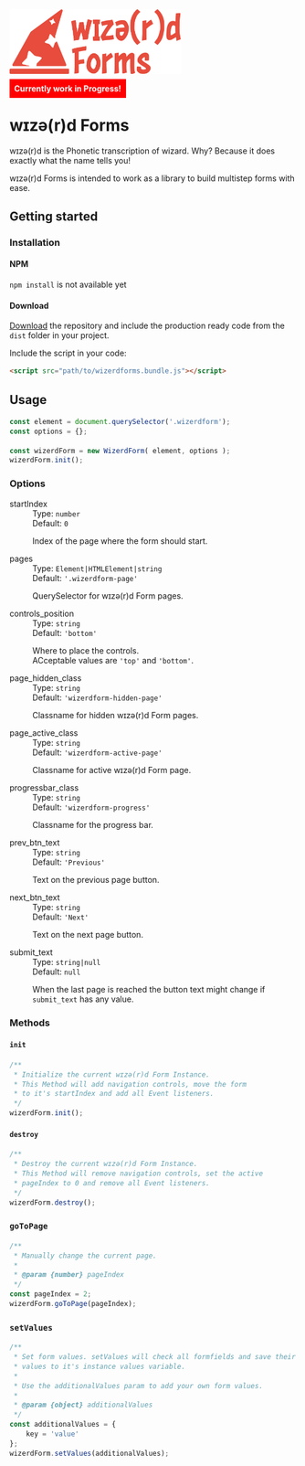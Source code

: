 <img src="https://raw.githubusercontent.com/SteinRein/wizerd-forms/master/assets/wizerd-forms-logo.svg" width="300">

<b style="background: red; padding: .5rem; color: white">Currently work in Progress!</b>

# wɪzə(r)d Forms
wɪzə(r)d is the Phonetic transcription of wizard. 
Why? Because it does exactly what the name tells you!

wɪzə(r)d Forms is intended to work as a library to build multistep forms with ease.

## Getting started

### Installation

#### NPM
`npm install` is not available yet

#### Download
[Download](https://github.com/SteinRein/wizerd-forms/archive/master.zip) the repository and include the production ready code from the <code>dist</code> folder in your project.

Include the script in your code:
```html
<script src="path/to/wizerdforms.bundle.js"></script>
```

## Usage
```javascript
const element = document.querySelector('.wizerdform');
const options = {};

const wizerdForm = new WizerdForm( element, options );
wizerdForm.init();
```

### Options
<dl>
  <dt>startIndex</dt>
  <dd>
    Type: <code>number</code><br>
    Default: <code>0</code>
    <p>
      Index of the page where the form should start.
    </p>
  </dd>
  <dt>pages</dt>
  <dd>
    Type: <code>Element|HTMLElement|string</code><br>
    Default: <code>'.wizerdform-page'</code>
    <p>
			QuerySelector for wɪzə(r)d Form pages.
    </p>
  </dd>
  <dt>controls_position</dt>
  <dd>
    Type: <code>string</code><br>
    Default: <code>'bottom'</code>
    <p>
      Where to place the controls.<br>
      ACceptable values are <code>'top'</code> and <code>'bottom'</code>.
    </p>
  </dd>
  <dt>page_hidden_class</dt>
  <dd>
    Type: <code>string</code><br>
    Default: <code>'wizerdform-hidden-page'</code>
    <p>
      Classname for hidden wɪzə(r)d Form pages.
    </p>
  </dd>
  <dt>page_active_class</dt>
  <dd>
    Type: <code>string</code><br>
    Default: <code>'wizerdform-active-page'</code>
    <p>
      Classname for active wɪzə(r)d Form page.
    </p>
  </dd>
  <dt>progressbar_class</dt>
  <dd>
    Type: <code>string</code><br>
    Default: <code>'wizerdform-progress'</code>
    <p>
      Classname for the progress bar.
    </p>
  </dd>
	<dt>prev_btn_text</dt>
  <dd>
    Type: <code>string</code><br>
    Default: <code>'Previous'</code>
    <p>
      Text on the previous page button.
    </p>
  </dd>
	<dt>next_btn_text</dt>
  <dd>
    Type: <code>string</code><br>
    Default: <code>'Next'</code>
    <p>
      Text on the next page button.
    </p>
  </dd>
	<dt>submit_text</dt>
  <dd>
    Type: <code>string|null</code><br>
    Default: <code>null</code>
    <p>
      When the last page is reached the button text might change if <code>submit_text</code> has any value.
    </p>
  </dd>
</dl>

### Methods

#### `init`
```javascript
/**
 * Initialize the current wɪzə(r)d Form Instance.
 * This Method will add navigation controls, move the form
 * to it's startIndex and add all Event listeners.
 */
wizerdForm.init();
```

#### `destroy`
```javascript
/**
 * Destroy the current wɪzə(r)d Form Instance.
 * This Method will remove navigation controls, set the active
 * pageIndex to 0 and remove all Event listeners.
 */
wizerdForm.destroy();
```

### `goToPage`
```javascript
/**
 * Manually change the current page.
 * 
 * @param {number} pageIndex 
 */
const pageIndex = 2;
wizerdForm.goToPage(pageIndex);
```

### `setValues`
```javascript
/**
 * Set form values. setValues will check all formfields and save their
 * values to it's instance values variable.
 * 
 * Use the additionalValues param to add your own form values.
 * 
 * @param {object} additionalValues
 */
const additionalValues = {
	key = 'value'
};
wizerdForm.setValues(additionalValues);
```
